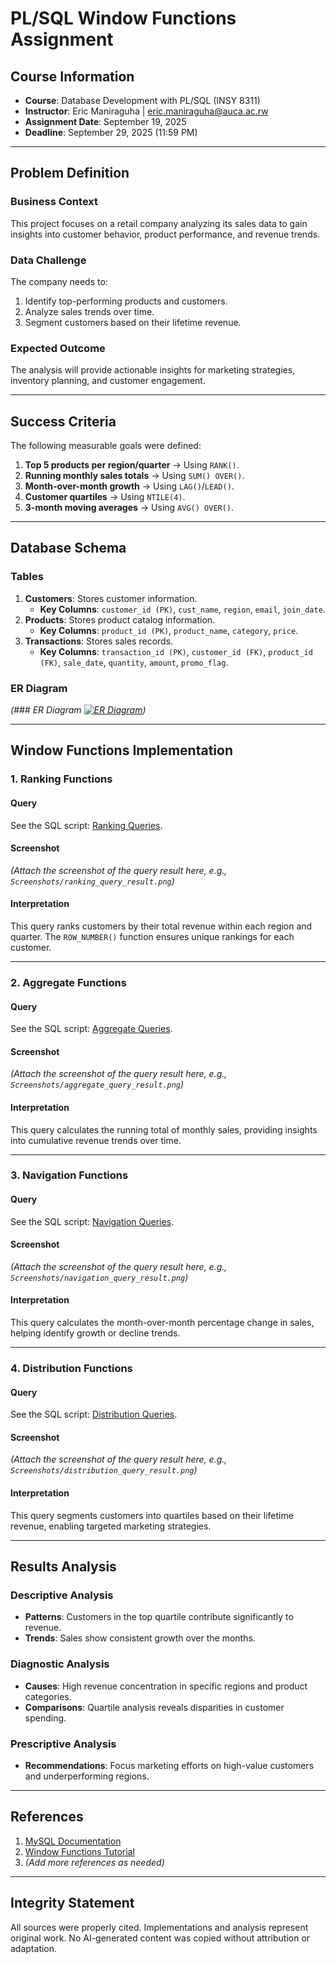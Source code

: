 # PL/SQL Window Functions Assignment

## Course Information
- **Course**: Database Development with PL/SQL (INSY 8311)
- **Instructor**: Eric Maniraguha | eric.maniraguha@auca.ac.rw
- **Assignment Date**: September 19, 2025
- **Deadline**: September 29, 2025 (11:59 PM)

---

## Problem Definition

### Business Context
This project focuses on a retail company analyzing its sales data to gain insights into customer behavior, product performance, and revenue trends.

### Data Challenge
The company needs to:
1. Identify top-performing products and customers.
2. Analyze sales trends over time.
3. Segment customers based on their lifetime revenue.

### Expected Outcome
The analysis will provide actionable insights for marketing strategies, inventory planning, and customer engagement.

---

## Success Criteria

The following measurable goals were defined:
1. **Top 5 products per region/quarter** → Using `RANK()`.
2. **Running monthly sales totals** → Using `SUM() OVER()`.
3. **Month-over-month growth** → Using `LAG()`/`LEAD()`.
4. **Customer quartiles** → Using `NTILE(4)`.
5. **3-month moving averages** → Using `AVG() OVER()`.

---

## Database Schema

### Tables
1. **Customers**: Stores customer information.
   - **Key Columns**: `customer_id (PK)`, `cust_name`, `region`, `email`, `join_date`.
2. **Products**: Stores product catalog information.
   - **Key Columns**: `product_id (PK)`, `product_name`, `category`, `price`.
3. **Transactions**: Stores sales records.
   - **Key Columns**: `transaction_id (PK)`, `customer_id (FK)`, `product_id (FK)`, `sale_date`, `quantity`, `amount`, `promo_flag`.

### ER Diagram
*(### ER Diagram
[![ER Diagram](Screenshots/er_diagram.png)](Screenshots/er_diagram.png))*

---

## Window Functions Implementation

### 1. Ranking Functions
#### Query
See the SQL script: [Ranking Queries](SQL_Scripts/Ranking%20sql03_queries_ranking.sql.txt).

#### Screenshot
*(Attach the screenshot of the query result here, e.g., `Screenshots/ranking_query_result.png`)*

#### Interpretation
This query ranks customers by their total revenue within each region and quarter. The `ROW_NUMBER()` function ensures unique rankings for each customer.

---

### 2. Aggregate Functions
#### Query
See the SQL script: [Aggregate Queries](SQL_Scripts/Aggregate%20sql04_queries_aggregate.sql.txt).

#### Screenshot
*(Attach the screenshot of the query result here, e.g., `Screenshots/aggregate_query_result.png`)*

#### Interpretation
This query calculates the running total of monthly sales, providing insights into cumulative revenue trends over time.

---

### 3. Navigation Functions
#### Query
See the SQL script: [Navigation Queries](SQL_Scripts/Navigation%20sql05_queries_navigation.sql.txt).

#### Screenshot
*(Attach the screenshot of the query result here, e.g., `Screenshots/navigation_query_result.png`)*

#### Interpretation
This query calculates the month-over-month percentage change in sales, helping identify growth or decline trends.

---

### 4. Distribution Functions
#### Query
See the SQL script: [Distribution Queries](SQL_Scripts/Distribution%20sql06_queries_distribution.sql.txt).

#### Screenshot
*(Attach the screenshot of the query result here, e.g., `Screenshots/distribution_query_result.png`)*

#### Interpretation
This query segments customers into quartiles based on their lifetime revenue, enabling targeted marketing strategies.

---

## Results Analysis

### Descriptive Analysis
- **Patterns**: Customers in the top quartile contribute significantly to revenue.
- **Trends**: Sales show consistent growth over the months.

### Diagnostic Analysis
- **Causes**: High revenue concentration in specific regions and product categories.
- **Comparisons**: Quartile analysis reveals disparities in customer spending.

### Prescriptive Analysis
- **Recommendations**: Focus marketing efforts on high-value customers and underperforming regions.

---

## References

1. [MySQL Documentation](https://dev.mysql.com/doc/)
2. [Window Functions Tutorial](https://www.sqltutorial.org/sql-window-functions/)
3. *(Add more references as needed)*

---

## Integrity Statement

All sources were properly cited. Implementations and analysis represent original work. No AI-generated content was copied without attribution or adaptation.
